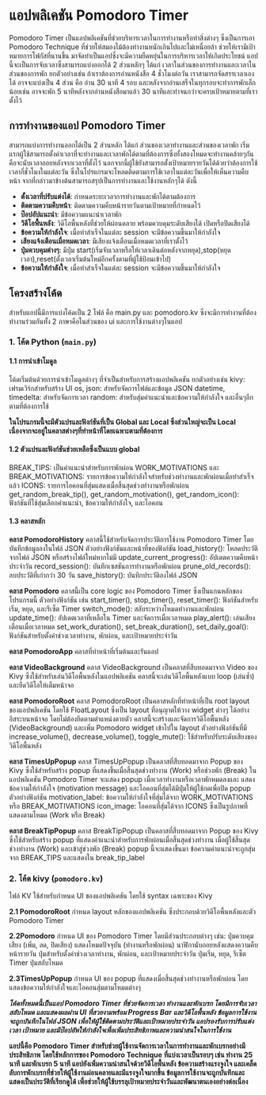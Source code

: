 # แอปพลิเคชัน Pomodoro Timer

Pomodoro Timer เป็นแอปพลิเคชันที่ช่วยบริหารเวลาในการทำงานหรือทำสิ่งต่างๆ ซึ่งเป็นการเอา Pomodoro Technique ที่ช่วยให้สมองไม้ต้องทำงานหนักเกินไปและไม่เหนื่อยล้า ช่วยให้เรามีเป้าหมายการโฟกัสที่นานขึ้น มาจัดทำเป็นแอปซึ่งจะมีความยืดหยุ่นในการบริหารเวลาให้เกิดประโยชน์ แอปนี้จะเป็นการจับเวลาซึ่งสามารถแบ่งออกได้ 2 ส่วนหลักๆ
ได้แก่ เวลาในส่วนของการทำงานและเวลาในส่วนของการพัก ยกตัวอย่างเช่น ถ้าเราต้องการอ่านหนังสือ 4 ชั่วโมงต่อวัน เราสามารถจัดสรรเวลาเองได้ อาจจะแบ่งเป็น 4 ส่วน คือ อ่าน 30 นาที 4 รอบ และหลังจากอ่านเสร็จในทุกรอบจะทำการพักเล็กน้อยเช่น อาจจะพัก 5 นาทีหลังจากอ่านหนังสือมาแล้ว 30 นาทีและทำจนกว่าจะครบเป้าหมายตามที่เราตั้งไว้


## การทำงานของแอป Pomodoro Timer
สามารถแบ่งการทำงานออกได้เป็น 2 ส่วนหลัก ได้แก่ ส่วนของเวลาทำงานและส่วนของเวลาพัก
    เริ่มแรกผู้ใช้สามารถตั้งค่าเวลาที่จะทำงานและเวลาพักได้ตามที่ต้องการซึ่งทั้งสองโหมดจะทำงานคล้ายๆกันคือจะนับเวลาถอยหลังจากเวลาที่ตั้งไว้
นอกจากนี้ผู้ใช้ยังสามารถตั้งเป้าหมายรายวันได้ด้วยว่าต้องการใช้เวลากี่ชั่วโมงในแต่ละวัน ซึ่งในโปรแกรมจะโหลดติดตามการใช้เวลาในแต่ละวันเพื่อให้เห็นความคืบหน้า 
จากที่กล่าวมาข้างต้นสามารถสรุปเป็นการทำงานและใช้งานหลักๆได้ ดังนี้

- **ตั้งเวลาที่ปรับแต่งได้**: กำหนดระยะเวลาการทำงานและพักได้ตามต้องการ
- **ติดตามความคืบหน้า**: ติดตามความคืบหน้ารายวันตามเป้าหมายที่กำหนดไว้
- **ป๊อปอัปแนะนำ**: มีข้อความแนะนำเวลาพัก
- **วิดีโอพื้นหลัง**: วิดีโอพื้นหลังที่ช่วยให้ผ่อนคลาย พร้อมควบคุมระดับเสียงได้ เปิดหรือปิดเสียงได้
- **ข้อความให้กำลังใจ**: เมื่อทำสำเร็จในแต่ละ session จะมีข้อความขึ้นมาให้กำลังใจ
- **เสียงแจ้งเตือนเมื่อหมดเวลา**: มีเสียงแจ้งเตือนเมื่อหมดเวลาที่เราตั้งไว้
- **ปุ่มควบคุมต่างๆ**: มีปุ่ม start(เริ่มจับเวลาหรือให้เวลาเดินต่อหลังจากหยุด),stop(หยุดเวลา),reset(ตั้งเวลาเริ่มต้นใหม่อีกครั้งตามที่ผู้ใช้ป้อนเข้าไป)
- **ข้อความให้กำลังใจ**: เมื่อทำสำเร็จในแต่ละ session จะมีข้อความขึ้นมาให้กำลังใจ



## โครงสร้างโค้ด
สำหรับแอปนี้มีการแบ่งโค้ดเป็น 2 ไฟล์ คือ main.py และ pomodoro.kv ซึ่งจะมีการทำงานที่ต้องทำงานร่วมกันทั้ง 2 ภาษาคือในส่วนของ ui และการใช้งานต่างๆในแอป
### 1. โค้ด Python (`main.py`)
#### 1.1 การนำเข้าโมดูล
โค้ดเริ่มต้นด้วยการนำเข้าโมดูลต่างๆ ที่จำเป็นสำหรับการสร้างแอปพลิเคชัน ยกตัวอย่างเช่น
kivy: เฟรมเวิร์กสำหรับสร้าง UI
os, json: สำหรับจัดการไฟล์และข้อมูล JSON
datetime, timedelta: สำหรับจัดการเวลา
random: สำหรับสุ่มคำแนะนำและข้อความให้กำลังใจ
และอื่นๆอีกตามที่ต้องการใช้

**ในโปรแกรมนี้จะมีตัวแปรและฟังก์ชันที่เป็น Global และ Local ซึ่งส่วนใหญ่จะเป็น Local เนื่องจากจะอยู่ในคลาสต่างๆที่ทำหน้าที่โดยเฉพาะตามที่ต้องการ**

#### 1.2 ตัวแปรและฟังก์ชันช่วยเหลือซึ่งเป็นแบบ global
BREAK_TIPS: เป็นคำแนะนำสำหรับการพักผ่อน
WORK_MOTIVATIONS และ BREAK_MOTIVATIONS: รายการข้อความให้กำลังใจสำหรับช่วงทำงานและพักผ่อนเมื่อทำสำเร็จแล้ว
ICONS: รายการไอคอนที่สุ่มแสดงเมื่อสิ้นสุดช่วงทำงานหรือพักผ่อน
get_random_break_tip(), get_random_motivation(), get_random_icon(): ฟังก์ชันที่ใช้สุ่มเลือกคำแนะนำ, ข้อความให้กำลังใจ, และไอคอน

#### 1.3 คลาสหลัก
**คลาส PomodoroHistory**
คลาสนี้ใช้สำหรับจัดการประวัติการใช้งาน Pomodoro Timer โดยบันทึกข้อมูลลงในไฟล์ JSON ตัวอย่างฟังก์ชันและหน้าที่ของฟังก์ชัน
load_history(): โหลดประวัติจากไฟล์ JSON หรือสร้างไฟล์ใหม่หากไม่มี
update_current_progress(): อัปเดตความคืบหน้าประจำวัน
record_session(): บันทึกเซสชันการทำงานหรือพักผ่อน
prune_old_records(): ลบประวัติที่เก่ากว่า 30 วัน
save_history(): บันทึกประวัติลงไฟล์ JSON

**คลาส Pomodoro**
คลาสนี้เป็น core logic ของ Pomodoro Timer ซึ่งเป็นแกนหลักของโปรแกรมนี้ ตัวอย่างฟังก์ชัน เช่น
start_timer(), stop_timer(), reset_timer(): ฟังก์ชันสำหรับเริ่ม, หยุด, และรีเซ็ต Timer
switch_mode(): สลับระหว่างโหมดทำงานและพักผ่อน
update_time(): อัปเดตเวลาที่เหลือใน Timer และจัดการเมื่อเวลาหมด
play_alert(): เล่นเสียงเตือนเมื่อเวลาหมด
set_work_duration(), set_break_duration(), set_daily_goal(): ฟังก์ชันสำหรับตั้งค่าช่วงเวลาทำงาน, พักผ่อน, และเป้าหมายประจำวัน

**คลาส PomodoroApp**
คลาสที่ทำหน้าที่เริ่มต้นและรันแอป

**คลาส VideoBackground**
คลาส VideoBackground เป็นคลาสที่สืบทอดมาจาก Video ของ Kivy ซึ่งใช้สำหรับเล่นวิดีโอพื้นหลังในแอปพลิเคชัน คลาสนี้จะเล่นวิดีโอพื้นหลังแบบ loop (เล่นซ้ำ) และยืดวิดีโอให้เต็มหน้าจอ

**คลาส PomodoroRoot**
คลาส PomodoroRoot เป็นคลาสหลักที่ทำหน้าที่เป็น root layout ของแอปพลิเคชัน โดยใช้ FloatLayout ซึ่งเป็น layout ที่อนุญาตให้วาง widget ต่างๆ ได้อย่างอิสระบนหน้าจอ โดยไม่ต้องยึดตามตำแหน่งตายตัว คลาสนี้จะสร้างและจัดการวิดีโอพื้นหลัง (VideoBackground) และเพิ่ม Pomodoro widget เข้าไปใน layout ตัวอย่างฟังก์ชันที่มี increase_volume(), decrease_volume(), toggle_mute(): ใช้สำหรับปรับระดับเสียงของวิดีโอพื้นหลัง

**คลาส TimesUpPopup**
คลาส TimesUpPopup เป็นคลาสที่สืบทอดมาจาก Popup ของ Kivy ซึ่งใช้สำหรับสร้าง popup ที่แสดงขึ้นเมื่อสิ้นสุดช่วงทำงาน (Work) หรือช่วงพัก (Break) ในแอปพลิเคชัน Pomodoro Timer 
จะแสดง popup เมื่อเวลาทำงานหรือเวลาพักหมดลงและ
แสดงข้อความให้กำลังใจ (motivation message) และไอคอนที่สุ่มได้มีปุ่มให้ผู้ใช้กดเพื่อปิด popup
ตัวอย่างฟังก์ชัน motivation_label: ข้อความให้กำลังใจที่สุ่มได้จาก WORK_MOTIVATIONS หรือ BREAK_MOTIVATIONS
icon_image: ไอคอนที่สุ่มได้จาก ICONS ซึ่งเป็นรูปภาพที่แสดงตามโหมด (Work หรือ Break)


**คลาส BreakTipPopup**
คลาส BreakTipPopup เป็นคลาสที่สืบทอดมาจาก Popup ของ Kivy ซึ่งใช้สำหรับสร้าง popup ที่แสดงคำแนะนำสำหรับการพักผ่อนเมื่อสิ้นสุดช่วงทำงาน
เมื่อผู้ใช้สิ้นสุดช่วงทำงาน (Work) และเข้าสู่ช่วงพัก (Break) popup นี้จะแสดงขึ้นมา
ข้อความคำแนะนำจะถูกสุ่มจาก BREAK_TIPS และแสดงใน break_tip_label

### 2. โค้ด kivy (`pomodoro.kv`)
ไฟล์ KV ใช้สำหรับกำหนด UI ของแอปพลิเคชัน โดยใช้ syntax เฉพาะของ Kivy

**2.1 PomodoroRoot**
กำหนด layout หลักของแอปพลิเคชัน ซึ่งประกอบด้วยวิดีโอพื้นหลังและตัว Pomodoro Timer

**2.2Pomodoro**
กำหนด UI ของ Pomodoro Timer โดยมีส่วนประกอบต่างๆ เช่น:
ปุ่มควบคุมเสียง (เพิ่ม, ลด, ปิดเสียง)
แสดงโหมดปัจจุบัน (ทำงานหรือพักผ่อน)
นาฬิกานับถอยหลังแสดงความคืบหน้ารายวัน
ปุ่มสำหรับตั้งค่าช่วงเวลาทำงาน, พักผ่อน, และเป้าหมายประจำวัน
ปุ่มเริ่ม, หยุด, รีเซ็ต Timer ปุ่มสลับโหมด

**2.3TimesUpPopup**
กำหนด UI ของ popup ที่แสดงเมื่อสิ้นสุดช่วงทำงานหรือพักผ่อน โดยแสดงข้อความให้กำลังใจและไอคอนสุ่มตามโหมดต่างๆ


***โค้ดทั้งหมดนี้เป็นแอป Pomodoro Timer ที่ช่วยจัดการเวลา ทำงานและพักเบรก โดยมีการจับเวลา สลับโหมด และแสดงผลผ่าน UI ที่สวยงามพร้อม Progress Bar และวิดีโอพื้นหลัง ข้อมูลการใช้งานจะถูกบันทึกในไฟล์ JSON เพื่อให้ผู้ใช้ติดตามประวัติและเป้าหมายประจำวัน แอปรองรับการปรับแต่งเวลา เป้าหมาย และมีป๊อปอัพให้กำลังใจเพื่อเพิ่มประสิทธิภาพและความน่าสนใจในการใช้งาน***


**แอปนี้คือ Pomodoro Timer สำหรับช่วยผู้ใช้งานจัดการเวลาในการทำงานและพักเบรกอย่างมีประสิทธิภาพ โดยใช้หลักการของ Pomodoro Technique ที่แบ่งเวลาเป็นรอบๆ เช่น ทำงาน 25 นาที และพักเบรก 5 นาที แอปยังเพิ่มความน่าสนใจด้วยวิดีโอพื้นหลัง ข้อความสร้างแรงจูงใจ และเคล็ดลับการพักเบรกที่ช่วยให้ผู้ใช้งานผ่อนคลายและมีแรงจูงใจมากขึ้น ข้อมูลการใช้งานจะถูกบันทึกและแสดงเป็นประวัติที่เรียกดูได้ เพื่อช่วยให้ผู้ใช้บรรลุเป้าหมายประจำวันและพัฒนาตนเองอย่างต่อเนื่อง**
